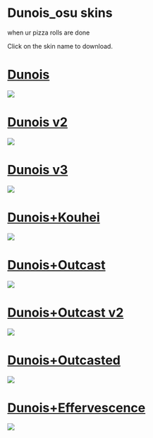# Dunois_osu skins
when ur pizza rolls are done 



Click on the skin name to download.

# [Dunois](https://mizaru.s-ul.eu/xZkgGKff)
![](https://osu.ppy.sh/ss/12174748)

# [Dunois v2](https://mizaru.s-ul.eu/pWi4wrqi)
![](https://osu.ppy.sh/ss/12174761)

# [Dunois v3](https://mizaru.s-ul.eu/TcBd05iH)
![](https://osu.ppy.sh/ss/12174766)

# [Dunois+Kouhei](https://mizaru.s-ul.eu/48QCrRAR)
![](https://osu.ppy.sh/ss/12174774)

# [Dunois+Outcast](https://mizaru.s-ul.eu/qVRG1dWn) 
![](https://osu.ppy.sh/ss/12174780)

# [Dunois+Outcast v2](https://mizaru.s-ul.eu/HUE7yhR9)
![](https://osu.ppy.sh/ss/12174793)

# [Dunois+Outcasted](https://mizaru.s-ul.eu/qTRSDFor)
![](https://osu.ppy.sh/ss/12174784)

# [Dunois+Effervescence](https://mizaru.s-ul.eu/hpxh7QMV)
![](https://osu.ppy.sh/ss/12174810)

